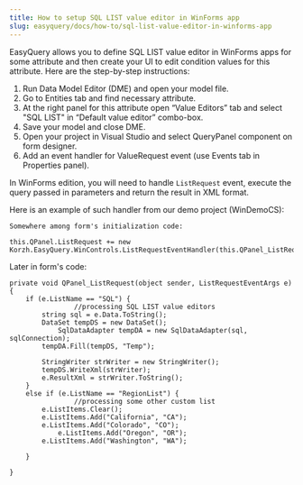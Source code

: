 ```yaml
---
title: How to setup SQL LIST value editor in WinForms app
slug: easyquery/docs/how-to/sql-list-value-editor-in-winforms-app
---
```



EasyQuery allows you to define SQL LIST value editor in WinForms apps for some attribute and then create your UI to edit condition values for this attribute. Here are the step-by-step instructions:

1. Run Data Model Editor (DME) and open your model file.
2. Go to Entities tab and find necessary attribute.
3. At the right panel for this attribute open “Value Editors” tab and select "SQL LIST" in “Default value editor” combo-box.
4. Save your model and close DME.
5. Open your project in Visual Studio and select QueryPanel component on form designer.
6. Add an event handler for ValueRequest event (use Events tab in Properties panel).

In WinForms edition, you will need to handle `ListRequest` event, execute the query passed in parameters and return the result in XML format.

Here is an example of such handler from our demo project (WinDemoCS):

```
Somewhere among form's initialization code:

this.QPanel.ListRequest += new Korzh.EasyQuery.WinControls.ListRequestEventHandler(this.QPanel_ListRequest);
```

Later in form's code:

```
private void QPanel_ListRequest(object sender, ListRequestEventArgs e) {
	if (e.ListName == "SQL") { 
                //processing SQL LIST value editors
		string sql = e.Data.ToString();
		DataSet tempDS = new DataSet();
        	SqlDataAdapter tempDA = new SqlDataAdapter(sql, sqlConnection);
		tempDA.Fill(tempDS, "Temp");
		
		StringWriter strWriter = new StringWriter();
		tempDS.WriteXml(strWriter);
		e.ResultXml = strWriter.ToString();
	}
	else if (e.ListName == "RegionList") { 
                //processing some other custom list
		e.ListItems.Clear();
		e.ListItems.Add("California", "CA");
		e.ListItems.Add("Colorado", "CO");
        	e.ListItems.Add("Oregon", "OR");
		e.ListItems.Add("Washington", "WA");

	}

}
```